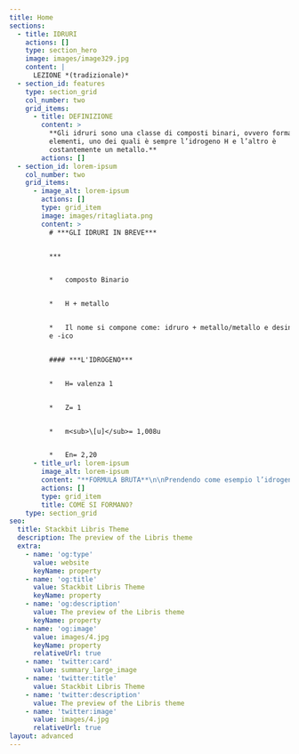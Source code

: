 ```yaml
---
title: Home
sections:
  - title: IDRURI
    actions: []
    type: section_hero
    image: images/image329.jpg
    content: |
      LEZIONE *(tradizionale)*
  - section_id: features
    type: section_grid
    col_number: two
    grid_items:
      - title: DEFINIZIONE
        content: >
          **Gli idruri sono una classe di composti binari, ovvero formati da due
          elementi, uno dei quali è sempre l’idrogeno H e l’altro è
          costantemente un metallo.**
        actions: []
  - section_id: lorem-ipsum
    col_number: two
    grid_items:
      - image_alt: lorem-ipsum
        actions: []
        type: grid_item
        image: images/ritagliata.png
        content: >
          # ***GLI IDRURI IN BREVE***


          ***


          *   composto Binario


          *   H + metallo


          *   Il nome si compone come: idruro + metallo/metallo e desinenze -oso
          e -ico


          #### ***L'IDROGENO***


          *   H= valenza 1


          *   Z= 1


          *   m<sub>\[u]</sub>= 1,008u


          *   En= 2,20
      - title_url: lorem-ipsum
        image_alt: lorem-ipsum
        content: "**FORMULA BRUTA**\n\nPrendendo come esempio l’idrogeno e il ferro, bisogna innanzitutto sapere le valenze. Valenza H= 1 e valenze Fe= 2 e 3 ma in questo caso 2. Nei composti binari, per scrivere la formula bruta, è necessario invertire le valenze degli elementi, quindi il composto sarà FeH<sub>2</sub>\_(1 non si scrive).\n\nN.B.:\_negli idruri l’idrogeno è posizionato sempre dopo il metallo perché ha l’elettronegatività costantemente superiore.\n\n**NOME**\n\nPer quanto riguarda il nome si scrive sempre idruro seguito da:\n\n\_\n\n\_1.\_ di + NOME DELL’ELEMENTO se quest’ultimo ha solo un numero come valenza.\n\n*   *NaH idruro di sodio*\n\n\_\n\n2\\. NOME DELL’ELEMENTO con le seguenti desinenze in base alla valenza utilizzata:\n\n\_\_\_\_ -ico se si usa la valenza più alta, -oso se si usa la più bassa.\n\n\_\n\n*   *FeH<sub>2</sub>\_idruro ferroso*\n\n<!---->\n\n*   *FeH3\_idruro ferrico*\n\n\_\n\nN.B.:\_per alcuni elementi si usano altre radici come ad esempio per l’oro che si scrive aurico o auroso.\n\n\_\n\nInoltre alcuni composti vengono chiamati con altri nomi:\n\n*   *CH<sub>4</sub>\_metano*\n\n<!---->\n\n*   *NH<sub>3</sub>\_ammoniaca*\n\n<!---->\n\n*   *PH<sub>3</sub>\_fosfina*\n"
        actions: []
        type: grid_item
        title: COME SI FORMANO?
    type: section_grid
seo:
  title: Stackbit Libris Theme
  description: The preview of the Libris theme
  extra:
    - name: 'og:type'
      value: website
      keyName: property
    - name: 'og:title'
      value: Stackbit Libris Theme
      keyName: property
    - name: 'og:description'
      value: The preview of the Libris theme
      keyName: property
    - name: 'og:image'
      value: images/4.jpg
      keyName: property
      relativeUrl: true
    - name: 'twitter:card'
      value: summary_large_image
    - name: 'twitter:title'
      value: Stackbit Libris Theme
    - name: 'twitter:description'
      value: The preview of the Libris theme
    - name: 'twitter:image'
      value: images/4.jpg
      relativeUrl: true
layout: advanced
---
```


